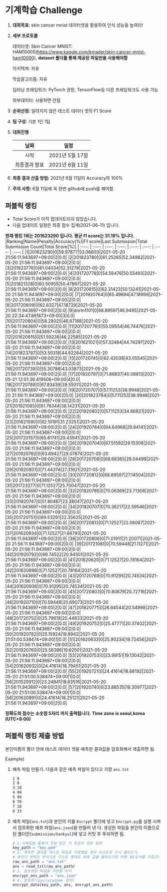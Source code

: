 # **기계학습 Challenge**
1. **대회목표**: skin cancer mnist 데이터셋을 활용하여 인식 성능을 높여라!

2. **세부 프로토콜**

   데이터셋: Skin Cancer MNIST: HAM10000(https://www.kaggle.com/kmader/skin-cancer-mnist-ham10000), 
           **dataset 폴더를 통해 제공된 파일만을 사용해야함**

   아키텍쳐: 자유

   학습알고리즘: 자유

   딥러닝 프레임워크: PyTorch 권장, TensorFlow등 다른 프레임워크도 사용 가능

   외부데이터: 사용하면 안됨

3. **순위산정:** 알려지지 않은 테스트 데이터 셋의 F1 Score

4. **팀 구성**: 기본 1인 1팀

5. **대회진행**

   |     날짜      |      일정       |
   | :-----------: | :-------------: |
   |     시작      | 2021년 5월 17일 |
   | 최종결과 발표 | 2021년 6월 11일  |

6. **최종 결과 산출 방법:** 2021년 6월 11일의 Accuracy의 100%

7. **주의 사항:** 6월 11일에 꼭 한번 github에 push를 해야함


## 퍼블릭 랭킹

  
- Total Score가 아직 업데이트되지 않았습니다. 
 - 다음 업데이트 일정은 최종 점수 집계(2021-06-11) 입니다.
  
**현재 랭킹 1위는 201623290 입니다. 평균 f1 score는 31.19% 입니다.**
|Ranking|Name|Penalty|Accuracy(%)|F1 score|Last Submission|Total Submission Count|Total Score(%)|
| :---: | :---: | :---: | :---: | :---: | :---: | :---: | :---: |
|1|201623290|0|59.97877|53.06603|2021-05-20 21:56:11.943697+09:00|2|0.0|
|2|201823780|0|61.25265|52.34982|2021-05-20 21:56:11.943697+09:00|2|0.0|
|3|201823776|0|61.04034|52.31278|2021-05-20 21:56:11.943697+09:00|2|0.0|
|4|201720778|0|54.56476|50.55493|2021-05-20 21:56:11.943697+09:00|2|0.0|
|5|201821328|0|60.50955|50.47867|2021-05-20 21:56:11.943697+09:00|2|0.0|
|6|201720815|0|62.31423|50.13241|2021-05-20 21:56:11.943697+09:00|2|0.0|
|7|201920764|0|65.49894|47.18998|2021-05-20 21:56:11.943697+09:00|2|0.0|
|8|201720809|0|62.6327|47.18729|2021-05-20 21:56:11.943697+09:00|2|0.0|
|9|dnrtn1101|0|68.89597|46.9495|2021-05-20 22:34:47.881873+09:00|3|0.0|
|10|201720804|0|58.28025|46.87188|2021-05-20 21:56:11.943697+09:00|2|0.0|
|11|201720776|0|55.09554|46.74476|2021-05-20 21:56:11.943697+09:00|2|0.0|
|12|201620615|0|51.59236|46.22585|2021-05-20 21:56:11.943697+09:00|2|0.0|
|13|201621021|0|57.32484|44.74297|2021-05-20 21:56:11.943697+09:00|2|0.0|
|14|201823787|0|53.50318|44.62284|2021-05-20 21:56:11.943697+09:00|2|0.0|
|15|201720745|0|62.42038|43.05545|2021-05-20 21:56:11.943697+09:00|2|0.0|
|16|201720739|0|55.30786|43.03873|2021-05-20 21:56:11.943697+09:00|2|0.0|
|17|201920797|0|71.86837|40.08813|2021-05-21 12:01:36.419506+09:00|4|0.0|
|18|201720788|0|67.83439|39.55011|2021-05-20 21:56:11.943697+09:00|2|0.0|
|19|201720707|0|57.11253|38.9948|2021-05-20 21:56:11.943697+09:00|2|0.0|
|20|201823784|0|57.11253|38.9948|2021-05-20 21:56:11.943697+09:00|2|0.0|
|21|201921085|0|61.78344|38.14231|2021-05-20 21:56:11.943697+09:00|2|0.0|
|22|201920802|0|57.11253|34.86821|2021-05-20 21:56:11.943697+09:00|2|0.0|
|23|201621590|0|62.10191|31.23251|2021-05-20 21:56:11.943697+09:00|2|0.0|
|24|201920784|0|64.64968|29.84141|2021-05-20 21:56:11.943697+09:00|2|0.0|
|25|201720157|0|65.81741|29.43941|2021-05-20 21:56:11.943697+09:00|2|0.0|
|26|201920704|0|67.51592|29.15308|2021-05-20 21:56:11.943697+09:00|2|0.0|
|27|201920762|0|63.69427|29.07874|2021-05-20 21:56:11.943697+09:00|2|0.0|
|28|201720708|0|68.68365|28.04499|2021-05-20 21:56:11.943697+09:00|2|0.0|
|29|201920801|0|71.44374|27.31621|2021-05-20 21:56:11.943697+09:00|2|0.0|
|30|201720812|0|68.89597|27.14504|2021-05-20 21:56:11.943697+09:00|2|0.0|
|31|201723277|0|71.12527|25.70047|2021-05-20 21:56:11.943697+09:00|2|0.0|
|32|201920785|0|70.06369|23.71308|2021-05-20 21:56:11.943697+09:00|2|0.0|
|33|201920747|0|51.80467|23.38047|2021-05-20 21:56:11.943697+09:00|2|0.0|
|34|201920707|0|70.38217|22.59546|2021-05-20 21:56:11.943697+09:00|2|0.0|
|35|201720751|0|69.53291|22.35625|2021-05-20 21:56:11.943697+09:00|2|0.0|
|36|201720813|0|71.12527|22.06087|2021-05-20 21:56:11.943697+09:00|2|0.0|
|37|201620934|0|71.12527|21.66793|2021-05-20 21:56:11.943697+09:00|2|0.0|
|38|201720806|0|71.01911|21.20071|2021-05-20 21:56:11.943697+09:00|2|0.0|
|39|201721081|0|70.59448|21.11271|2021-05-20 21:56:11.943697+09:00|2|0.0|
|40|201920792|0|69.74522|20.94501|2021-05-20 21:56:11.943697+09:00|2|0.0|
|41|201620620|0|71.12527|20.78164|2021-05-20 21:56:11.943697+09:00|2|0.0|
|42|201620898|0|71.12527|20.78164|2021-05-20 21:56:11.943697+09:00|2|0.0|
|43|201720769|0|70.91295|20.74534|2021-05-20 21:56:11.943697+09:00|2|0.0|
|44|201620936|0|70.91295|20.74534|2021-05-20 21:56:11.943697+09:00|2|0.0|
|45|201720803|0|70.80679|20.72716|2021-05-20 21:56:11.943697+09:00|2|0.0|
|46|201920710|0|70.59448|20.69073|2021-05-20 21:56:11.943697+09:00|2|0.0|
|47|201820771|0|26.64544|20.54998|2021-05-20 21:56:11.943697+09:00|2|0.0|
|48|201720752|0|25.79618|20.44833|2021-05-20 21:56:11.943697+09:00|2|0.0|
|49|201920752|0|25.47771|20.37402|2021-05-20 21:56:11.943697+09:00|2|0.0|
|50|201920782|0|25.15924|19.8942|2021-05-20 21:51:00.538474+09:00|1|0.0|
|51|201620633|0|25.90234|19.72456|2021-05-20 21:56:11.943697+09:00|2|0.0|
|52|201920760|0|25.58386|19.62501|2021-05-20 21:56:11.943697+09:00|2|0.0|
|53|201920753|0|23.99151|19.13042|2021-05-20 21:56:11.943697+09:00|2|0.0|
|54|201620932|0|24.41614|18.79451|2021-05-20 21:56:11.943697+09:00|2|0.0|
|55|201920721|0|24.41614|18.68192|2021-05-20 21:51:00.538474+09:00|1|0.0|
|56|201520912|0|23.24841|18.63516|2021-05-20 21:56:11.943697+09:00|2|0.0|
|57|201920740|0|23.88535|18.30977|2021-05-20 21:51:00.538474+09:00|1|0.0|
|58|201620891|0|24.41614|18.25121|2021-05-20 21:56:11.943697+09:00|2|0.0|


**정확도와 점수는 소숫점 5자리 까지 출력됩니다.**
**Time zone is seoul,korea (UTC+9:00)**
## 퍼블릭 랭킹 제출 방법

본인이름의 폴더 안에 테스트 데이터 셋을 예측한 결과값을 암호화해서 제출하면 됨.

Example) 

1. 예측 파일 만들기. 다음과 같은 예측 파일이 있다고 가정 `ans.txt`

   ```tex
   1 9
   2 8
   3 10
   4 99
   5 98
   6 70
   7 18
   8 33
   ```

2. 예측 파일(`ans.txt`)과 본인의 키를 `Encrypt` 폴더에 넣고 `Encrypt.py`를 실행 시켜서 암호화한 예측 파일(`ans.json`)을 만들어 낸 다. 생성한 파일을 본인의 이름으로 된 폴더안(`submission/hankyul`)에 넣고 커밋 후 푸쉬하면 됨.

   ```python
   # 1.이메일을 통해서 전달 받은 키 파일의 경로 입력
   key_path = "key.pem"
   # 2. 예측한 결과를 텍스트 파일로 저장했을 경우 리스트로 다시 불러오기
   # 본인이 원하는 방식으로 리스트 형태로 예측 값을 불러오기만 하면 됨(순서를 지킬것)
   raw_ans_path = "ans.txt"
   ans = read_txt(raw_ans_path)
   # 3. 암호화된 파일을 저장할 위치
   encrypt_ans_path = "ans.json"
   # 4. 암호화!(pycrytodome 설치)
   encrypt_data(key_path, ans, encrypt_ans_path)
   ```




